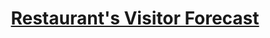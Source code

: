 ---
title: "[Restaurant's Visitor Forecast](https://rpubs.com/ranggagemilang/1209935)"
excerpt: "<img src='/images/datascienceimg/Restaurant.png'><br>In this project, the client wants us to forecast the number of visitors to their restaurant for the next 7 days using historical attendance data. We will employ multiple time series models, including ARIMA, ETS, and SNaive. After comparing the models, we will use the best one to provide ou final insights."

collection: portfolio
---